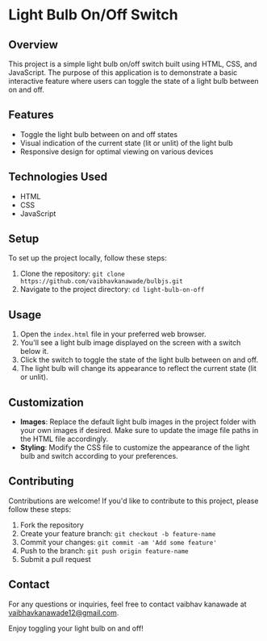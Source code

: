 # Light Bulb On/Off Switch

## Overview
This project is a simple light bulb on/off switch built using HTML, CSS, and JavaScript. The purpose of this application is to demonstrate a basic interactive feature where users can toggle the state of a light bulb between on and off.

## Features
- Toggle the light bulb between on and off states
- Visual indication of the current state (lit or unlit) of the light bulb
- Responsive design for optimal viewing on various devices

## Technologies Used
- HTML
- CSS
- JavaScript

## Setup
To set up the project locally, follow these steps:

1. Clone the repository: `git clone https://github.com/vaibhavkanawade/bulbjs.git`
2. Navigate to the project directory: `cd light-bulb-on-off`

## Usage
1. Open the `index.html` file in your preferred web browser.
2. You'll see a light bulb image displayed on the screen with a switch below it.
3. Click the switch to toggle the state of the light bulb between on and off.
4. The light bulb will change its appearance to reflect the current state (lit or unlit).

## Customization
- **Images**: Replace the default light bulb images in the project folder with your own images if desired. Make sure to update the image file paths in the HTML file accordingly.
- **Styling**: Modify the CSS file to customize the appearance of the light bulb and switch according to your preferences.

## Contributing
Contributions are welcome! If you'd like to contribute to this project, please follow these steps:
1. Fork the repository
2. Create your feature branch: `git checkout -b feature-name`
3. Commit your changes: `git commit -am 'Add some feature'`
4. Push to the branch: `git push origin feature-name`
5. Submit a pull request



## Contact
For any questions or inquiries, feel free to contact vaibhav kanawade at vaibhavkanawade12@gmail.com.

Enjoy toggling your light bulb on and off!
